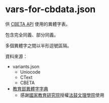 # vars-for-cbdata.json

供 [CBETA API](http://cbdata.dila.edu.tw/) 使用的異體字表。

包含完全同義、部分同義。

多個異體字之間以半形逗號區隔。

資料來源：

* variants.json
  * Uniocode
  * CText
  * CBETA
* [教育部異體字字典](https://dict.variants.moe.edu.tw/variants)
  * 感謝[國家教育研究院](https://www.naer.edu.tw)授權[法鼓文理學院](http://www.dila.edu.tw)使用
